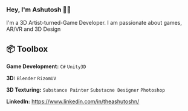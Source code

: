 ### Hey, I'm Ashutosh 👋🏽 

I'm a 3D Artist-turned-Game Developer. I am passionate about games, AR/VR and 3D Design

## 📦 Toolbox

**Game Development:** `C#` `Unity3D`
 
**3D:** `Blender` `RizomUV`

**3D Texturing:** `Substance Painter` `Substacne Designer` `Photoshop` 

**LinkedIn:** https://www.linkedin.com/in/theashutoshn/
